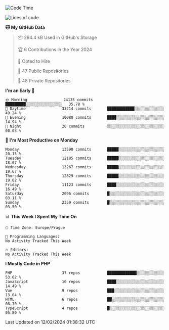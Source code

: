 <!--START_SECTION:waka-->
![Code Time](http://img.shields.io/badge/Code%20Time-1%2C583%20hrs%2058%20mins-blue)

![Lines of code](https://img.shields.io/badge/From%20Hello%20World%20I%27ve%20Written-21.2%20million%20lines%20of%20code-blue)

**🐱 My GitHub Data** 

> 📦 294.4 kB Used in GitHub's Storage 
 > 
> 🏆 6 Contributions in the Year 2024
 > 
> 💼 Opted to Hire
 > 
> 📜 47 Public Repositories 
 > 
> 🔑 48 Private Repositories 
 > 
**I'm an Early 🐤** 

```text
🌞 Morning                24135 commits       █████████░░░░░░░░░░░░░░░░   35.78 % 
🌆 Daytime                33214 commits       ████████████░░░░░░░░░░░░░   49.24 % 
🌃 Evening                10080 commits       ████░░░░░░░░░░░░░░░░░░░░░   14.94 % 
🌙 Night                  20 commits          ░░░░░░░░░░░░░░░░░░░░░░░░░   00.03 % 
```
📅 **I'm Most Productive on Monday** 

```text
Monday                   13590 commits       █████░░░░░░░░░░░░░░░░░░░░   20.15 % 
Tuesday                  12185 commits       █████░░░░░░░░░░░░░░░░░░░░   18.07 % 
Wednesday                13267 commits       █████░░░░░░░░░░░░░░░░░░░░   19.67 % 
Thursday                 12829 commits       █████░░░░░░░░░░░░░░░░░░░░   19.02 % 
Friday                   11123 commits       ████░░░░░░░░░░░░░░░░░░░░░   16.49 % 
Saturday                 2096 commits        █░░░░░░░░░░░░░░░░░░░░░░░░   03.11 % 
Sunday                   2359 commits        █░░░░░░░░░░░░░░░░░░░░░░░░   03.50 % 
```


📊 **This Week I Spent My Time On** 

```text
🕑︎ Time Zone: Europe/Prague

💬 Programming Languages: 
No Activity Tracked This Week

🔥 Editors: 
No Activity Tracked This Week
```

**I Mostly Code in PHP** 

```text
PHP                      37 repos            █████████████░░░░░░░░░░░░   53.62 % 
JavaScript               10 repos            ████░░░░░░░░░░░░░░░░░░░░░   14.49 % 
Vue                      9 repos             ███░░░░░░░░░░░░░░░░░░░░░░   13.04 % 
HTML                     6 repos             ██░░░░░░░░░░░░░░░░░░░░░░░   08.70 % 
TypeScript               4 repos             █░░░░░░░░░░░░░░░░░░░░░░░░   05.80 % 
```




 Last Updated on 12/02/2024 01:38:32 UTC
<!--END_SECTION:waka-->
<!--
**AlexKratky/AlexKratky** is a ✨ _special_ ✨ repository because its `README.md` (this file) appears on your GitHub profile.

Here are some ideas to get you started:

- 🔭 I’m currently working on ...
- 🌱 I’m currently learning ...
- 👯 I’m looking to collaborate on ...
- 🤔 I’m looking for help with ...
- 💬 Ask me about ...
- 📫 How to reach me: ...
- 😄 Pronouns: ...
- ⚡ Fun fact: ...
-->
